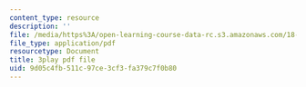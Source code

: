 ```yaml
---
content_type: resource
description: ''
file: /media/https%3A/open-learning-course-data-rc.s3.amazonaws.com/18-085-computational-science-and-engineering-i-fall-2008/9d05c4fb511c97ce3cf3fa379c7f0b80_9iJryWzLDIw.pdf
file_type: application/pdf
resourcetype: Document
title: 3play pdf file
uid: 9d05c4fb-511c-97ce-3cf3-fa379c7f0b80
---
```


